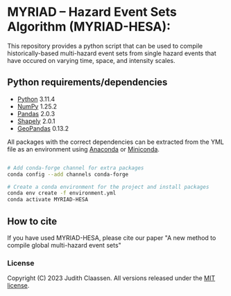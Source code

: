 # MYRIAD – Hazard Event Sets Algorithm (MYRIAD-HESA): 
This repository provides a python script that can be used to compile historically-based multi-hazard event sets from single hazard events that have occured on varying time, space, and intensity scales. 
## Python requirements/dependencies

* [Python](https://www.python.org/) 3.11.4
* [NumPy](https://numpy.org/_) 1.25.2
* [Pandas](https://pandas.pydata.org/) 2.0.3
* [Shapely](https://shapely.readthedocs.io/en/stable/manual.html) 2.0.1
* [GeoPandas](https://geopandas.org/en/stable/index.html) 0.13.2

All packages with the correct dependencies can be extracted from the YML file as an environment using [Anaconda](https://www.anaconda.com/download) or [Miniconda](https://docs.conda.io/en/latest/miniconda.html).

```bash

# Add conda-forge channel for extra packages
conda config --add channels conda-forge

# Create a conda environment for the project and install packages
conda env create -f environment.yml
conda activate MYRIAD-HESA

```
## How to cite
If you have used MYRIAD-HESA, please cite our paper "A new method to compile global multi-hazard event sets"


### License
Copyright (C) 2023 Judith Claassen. All versions released under the [MIT license](LICENSE).
